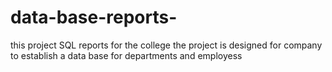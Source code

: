 # data-base-reports-
this project SQL reports for the college 
the project is designed for company to establish a data base for departments and employess 
